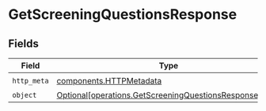 # GetScreeningQuestionsResponse


## Fields

| Field                                                                                                                  | Type                                                                                                                   | Required                                                                                                               | Description                                                                                                            |
| ---------------------------------------------------------------------------------------------------------------------- | ---------------------------------------------------------------------------------------------------------------------- | ---------------------------------------------------------------------------------------------------------------------- | ---------------------------------------------------------------------------------------------------------------------- |
| `http_meta`                                                                                                            | [components.HTTPMetadata](../../models/components/httpmetadata.md)                                                     | :heavy_check_mark:                                                                                                     | N/A                                                                                                                    |
| `object`                                                                                                               | [Optional[operations.GetScreeningQuestionsResponseBody]](../../models/operations/getscreeningquestionsresponsebody.md) | :heavy_minus_sign:                                                                                                     | N/A                                                                                                                    |